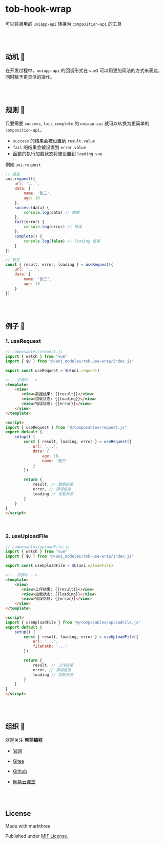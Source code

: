 # tob-hook-wrap

可以将通用的 `uniapp-api` 转换为 `composition-api` 的工具

<br />
<br />

## 动机 🐗

在开发过程中，`uniapp-api` 的回调形式在 `vue3` 可以用更加简洁的方式来表达，同时赋予更灵活的操作。


<br />
<br />

## 规则 🦕

只要需要 `success`, `fail`, `complete` 的 `uniapp-api` 就可以转换为更简单的 `composition-api`。

- `success` 的结果会被设置到 `result.value`  
- `fail` 的结果会被设置到 `error.value`
- 函数的执行加载状态将被设置到 `loading.vue` 

例如 `uni.request`
```js
// 原生
uni.request({
    url: '...',
    data: {
        name: '张三',
        age: 18
    },
    success(data) {
        console.log(data) // 数据
    },
    fail(error) {
        console.log(error) // 错误
    },
    complete() {
        console.log(false) // loading 结束
    }
})

// 现在
const { result, error, loading } = useRequest({
    url: '...',
    data: {
        name: '张三',
        age: 18
    }
})
```

<br />
<br />

## 例子 🐸

### 1. useRequest

```js
// composables/request.js
import { watch } from "vue"
import { $U } from "@/uni_modules/tob-use-wrap/index.js"

export const useRequest = $U(uni.request)
``` 

```html
<!-- 页面中 -->
<template>
    <view>
       <view>数据结果: {{result}}</view>
       <view>加载状态: {{loading}}</view>
       <view>错误信息: {{error}}</view>
    </view>
</template>

<script>
import { useRequest } from "@/composables/request.js"
export default {
    setup() {
        const { result, loading, error } = useRequest({
            url: '...',
            data: {
                age: 18,
                name: '张三'
            }
        })

        return {
            result, // 数据结果
            error, // 错误信息
            loading // 加载状态
        }
    }
}
</script>
```

<br />

### 2. useUploadFile

```js
// composables/uploadFile.js
import { watch } from "vue"
import { $U } from "@/uni_modules/tob-use-wrap/index.js"

export const useUploadFile = $U(uni.uploadFile)
``` 

```html
<!-- 页面中 -->
<template>
    <view>
       <view>上传结果: {{result}}</view>
       <view>加载状态: {{loading}}</view>
       <view>错误信息: {{error}}</view>
    </view>
</template>

<script>
import { useUploadFile } from "@/composables/uploadFile.js"
export default {
    setup() {
        const { result, loading, error } = useUploadFile({
            url: '...',
            filePath: '...'
        })

        return {
            result, // 上传结果
            error, // 错误信息
            loading // 加载状态
        }
    }
}
</script>
```

<br />
<br />

## 组织 🦔

欢迎关注 **帝莎编程**
- [官网](http://dishaxy.dishait.cn/)
- [Gitee](https://gitee.com/dishait)

- [Github](https://github.com/dishait)

- [网易云课堂](https://study.163.com/provider/480000001892585/index.htm?share=2&shareId=480000001892585)

<br />
<br />


## License

Made with markthree

Published under [MIT License](./LICENSE).

<br />